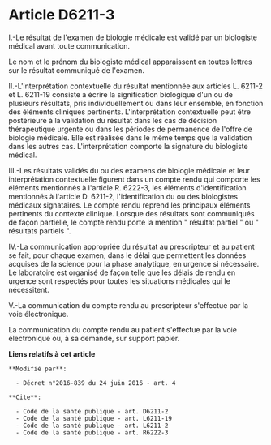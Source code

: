 # Article D6211-3

I.-Le résultat de l'examen de biologie médicale est validé par un biologiste médical avant toute communication. 

Le nom et le prénom du biologiste médical apparaissent en toutes lettres sur le résultat communiqué de l'examen. 

II.-L'interprétation contextuelle du résultat mentionnée aux articles L. 6211-2 et L. 6211-19 consiste à écrire la
signification biologique d'un ou de plusieurs résultats, pris individuellement ou dans leur ensemble, en fonction des
éléments cliniques pertinents. L'interprétation contextuelle peut être postérieure à la validation du résultat dans les cas
de décision thérapeutique urgente ou dans les périodes de permanence de l'offre de biologie médicale. Elle est réalisée dans
le même temps que la validation dans les autres cas. L'interprétation comporte la signature du biologiste médical. 

III.-Les résultats validés du ou des examens de biologie médicale et leur interprétation contextuelle figurent dans un compte
rendu qui comporte les éléments mentionnés à l'article R. 6222-3, les éléments d'identification mentionnés à l'article D.
6211-2, l'identification du ou des biologistes médicaux signataires. Le compte rendu reprend les principaux éléments
pertinents du contexte clinique. Lorsque des résultats sont communiqués de façon partielle, le compte rendu porte la mention
" résultat partiel " ou " résultats partiels ". 

IV.-La communication appropriée du résultat au prescripteur et au patient se fait, pour chaque examen, dans le délai que
permettent les données acquises de la science pour la phase analytique, en urgence si nécessaire. Le laboratoire est organisé
de façon telle que les délais de rendu en urgence sont respectés pour toutes les situations médicales qui le nécessitent. 

V.-La communication du compte rendu au prescripteur s'effectue par la voie électronique. 

La communication du compte rendu au patient s'effectue par la voie électronique ou, à sa demande, sur support papier.

**Liens relatifs à cet article**

	**Modifié par**:

	  - Décret n°2016-839 du 24 juin 2016 - art. 4

	**Cite**:

	  - Code de la santé publique - art. D6211-2
	  - Code de la santé publique - art. L6211-19
	  - Code de la santé publique - art. L6211-2
	  - Code de la santé publique - art. R6222-3
